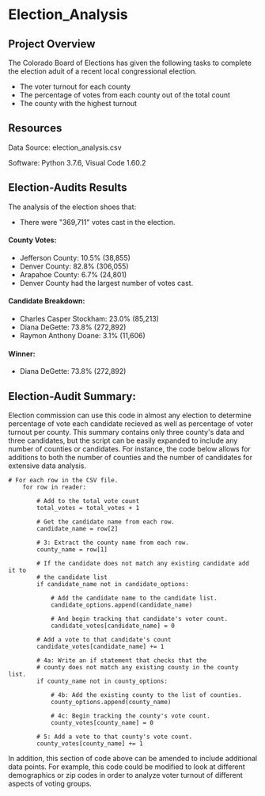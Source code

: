# Election_Analysis
## Project Overview
The Colorado Board of Elections has given the following tasks to complete the election aduit of a recent local congressional election. 
- The voter turnout for each county
- The percentage of votes from each county out of the total count
- The county with the highest turnout

## Resources
Data Source: election_analysis.csv

Software:  Python 3.7.6, Visual Code 1.60.2

## Election-Audits Results
The analysis of the election shoes that:

- There were "369,711" votes cast in the election. 

#### County Votes:
- Jefferson County: 10.5% (38,855)
- Denver County: 82.8% (306,055)
- Arapahoe County: 6.7% (24,801)
- Denver County had the largest number of votes cast. 

#### Candidate Breakdown:
- Charles Casper Stockham: 23.0% (85,213)
- Diana DeGette: 73.8% (272,892)
- Raymon Anthony Doane: 3.1% (11,606)

#### Winner:
- Diana DeGette: 73.8% (272,892)

## Election-Audit Summary:
Election commission can use this code in almost any election to determine percentage of vote each candidate recieved as well as percentage of voter turnout per county. This summary contains only three county's data and three candidates, but the script can be easily expanded to include any number of counties or candidates. For instance, the code below allows for additions to both the number of counties and the number of candidates for extensive data analysis.

```
# For each row in the CSV file.
    for row in reader:

        # Add to the total vote count
        total_votes = total_votes + 1

        # Get the candidate name from each row.
        candidate_name = row[2]

        # 3: Extract the county name from each row.
        county_name = row[1]
        
        # If the candidate does not match any existing candidate add it to
        # the candidate list
        if candidate_name not in candidate_options:

            # Add the candidate name to the candidate list.
            candidate_options.append(candidate_name)

            # And begin tracking that candidate's voter count.
            candidate_votes[candidate_name] = 0

        # Add a vote to that candidate's count
        candidate_votes[candidate_name] += 1

        # 4a: Write an if statement that checks that the
        # county does not match any existing county in the county list.
        if county_name not in county_options:

            # 4b: Add the existing county to the list of counties.
            county_options.append(county_name)

            # 4c: Begin tracking the county's vote count.
            county_votes[county_name] = 0

        # 5: Add a vote to that county's vote count.
        county_votes[county_name] += 1
```
In addition, this section of code above can be amended to include additional data points. For example, this code could be modified to look at different demographics or zip codes in order to analyze voter turnout of different aspects of voting groups. 
